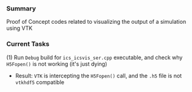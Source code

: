 ### Summary
Proof of Concept codes related to visualizing the output of a simulation using VTK

### Current Tasks
(1) Run `Debug` build for `ics_icsvis_ser.cpp` executable, and check why `H5Fopen()` is not working (it's just dying) 
- Result: `VTK` is intercepting the `H5Fopen()` call, and the `.h5` file is not `vtkhdf5` compatible